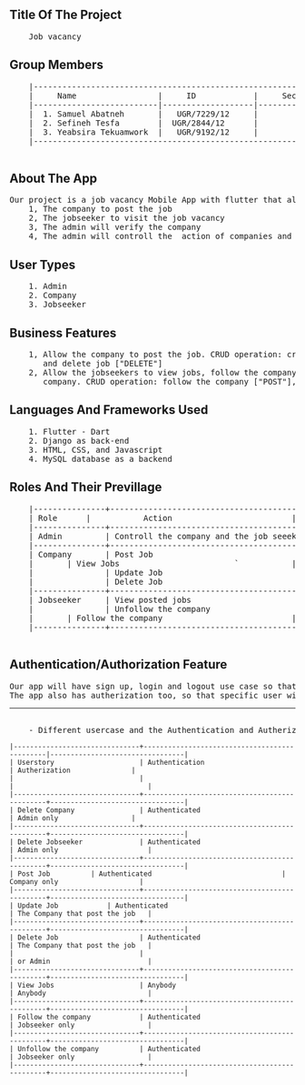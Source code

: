 ## Title Of The Project
<pre>
	Job vacancy
</pre>

## Group Members

<pre>
	|------------------------------------------------------------|
	|     Name                 |     ID            |     Section |
	|--------------------------|-------------------|-------------|
	|  1. Samuel Abatneh       |   UGR/7229/12     |         1   |
	|  2. Sefineh Tesfa        |  UGR/2844/12      |         1   |
	|  3. Yeabsira Tekuamwork  |   UGR/9192/12     |         2   |
	|------------------------------------------------------------|

</pre>


## About The App
<pre>
Our project is a job vacancy Mobile App with flutter that allow
	1, The company to post the job
	2, The jobseeker to visit the job vacancy
	3, The admin will verify the company
	4, The admin will controll the  action of companies and the jobseekers
</pre>

## User Types

<pre>
	1. Admin
	2. Company
	3. Jobseeker
</pre>


## Business Features

<pre>
	1, Allow the company to post the job. CRUD operation: create job ["POST"], read jobs ["GET"], update job ["PUT"]
	   and delete job ["DELETE"]
	2, Allow the jobseekers to view jobs, follow the company so that they get the job posted by that company, unfollow 
	   company. CRUD operation: follow the company ["POST"],  view jobs ["GET"],  unfolllow the company ["DELETE"]
</pre>
      

 
## Languages And Frameworks Used

<pre>
	1. Flutter - Dart
	2. Django as back-end
	3. HTML, CSS, and Javascript
	4. MySQL database as a backend
</pre>

## Roles And Their Previllage

<pre>
	|---------------+----------------------------------------------|
	| Role     	|       	Action	                       |
	|---------------+----------------------------------------------|
	| Admin         | Controll the company and the job seeeker     |
	|---------------+----------------------------------------------|
	| Company       | Post Job                                     |
	|		| View Jobs                        `	       |
	|               | Update Job                                   |
	|               | Delete Job                                   |
	|---------------+----------------------------------------------|
	| Jobseeker     | View posted jobs                             |
	|               | Unfollow the company                         |
	| 		| Follow the company                           |
	|---------------+----------------------------------------------|
	
</pre>

## Authentication/Authorization Feature
<pre>
Our app will have sign up, login and logout use case so that unauthenticated user can join or leave. 
The app also has autherization too, so that specific user will have a specific privillage. <hr>
	- Different usercase and the Authentication and Autherization explained hereunder.</pre>


	|-------------------------------+----------------------------------------------|---------------------------------|
	| Userstory                     | Authentication                               | Autherization		         |
	|                               |                                              |                                 |
	|-------------------------------+----------------------------------------------+---------------------------------|
	| Delete Company                | Authenticated                                | Admin only	                 |
	|-------------------------------+----------------------------------------------+---------------------------------|
	| Delete Jobseeker              | Authenticated                                | Admin only                      |
	|-------------------------------+----------------------------------------------+---------------------------------|
	| Post Job			| Authenticated                                | Company only                    |
	|-------------------------------+----------------------------------------------+---------------------------------|
	| Update Job			| Authenticated                                | The Company that post the job   |
	|-------------------------------+----------------------------------------------+---------------------------------|
	| Delete Job                    | Authenticated                                | The Company that post the job   |
	|                               |                                              | or Admin                        |
	|-------------------------------+----------------------------------------------+---------------------------------|
	| View Jobs                     | Anybody                                      | Anybody                         |
	|-------------------------------+----------------------------------------------+---------------------------------|
	| Follow the company            | Authenticated                                | Jobseeker only                  |
	|-------------------------------+----------------------------------------------+---------------------------------|
	| Unfollow the company          | Authenticated                                | Jobseeker only                  |
	|-------------------------------+----------------------------------------------+---------------------------------|


